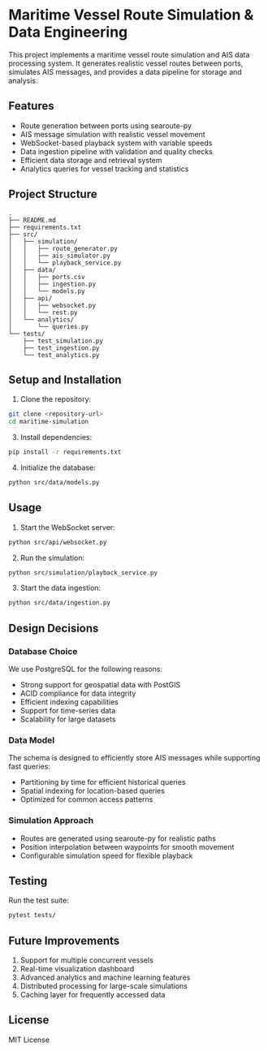 # Maritime Vessel Route Simulation & Data Engineering

This project implements a maritime vessel route simulation and AIS data processing system. It generates realistic vessel routes between ports, simulates AIS messages, and provides a data pipeline for storage and analysis.

## Features

- Route generation between ports using searoute-py
- AIS message simulation with realistic vessel movement
- WebSocket-based playback system with variable speeds
- Data ingestion pipeline with validation and quality checks
- Efficient data storage and retrieval system
- Analytics queries for vessel tracking and statistics

## Project Structure

```
.
├── README.md
├── requirements.txt
├── src/
│   ├── simulation/
│   │   ├── route_generator.py
│   │   ├── ais_simulator.py
│   │   └── playback_service.py
│   ├── data/
│   │   ├── ports.csv
│   │   ├── ingestion.py
│   │   └── models.py
│   ├── api/
│   │   ├── websocket.py
│   │   └── rest.py
│   └── analytics/
│       └── queries.py
└── tests/
    ├── test_simulation.py
    ├── test_ingestion.py
    └── test_analytics.py
```

## Setup and Installation

1. Clone the repository:
```bash
git clone <repository-url>
cd maritime-simulation
```

3. Install dependencies:
```bash
pip install -r requirements.txt
```

4. Initialize the database:
```bash
python src/data/models.py
```

## Usage

1. Start the WebSocket server:
```bash
python src/api/websocket.py
```

2. Run the simulation:
```bash
python src/simulation/playback_service.py
```

3. Start the data ingestion:
```bash
python src/data/ingestion.py
```

## Design Decisions

### Database Choice
We use PostgreSQL for the following reasons:
- Strong support for geospatial data with PostGIS
- ACID compliance for data integrity
- Efficient indexing capabilities
- Support for time-series data
- Scalability for large datasets

### Data Model
The schema is designed to efficiently store AIS messages while supporting fast queries:
- Partitioning by time for efficient historical queries
- Spatial indexing for location-based queries
- Optimized for common access patterns

### Simulation Approach
- Routes are generated using searoute-py for realistic paths
- Position interpolation between waypoints for smooth movement
- Configurable simulation speed for flexible playback

## Testing

Run the test suite:
```bash
pytest tests/
```

## Future Improvements

1. Support for multiple concurrent vessels
2. Real-time visualization dashboard
3. Advanced analytics and machine learning features
4. Distributed processing for large-scale simulations
5. Caching layer for frequently accessed data

## License

MIT License 